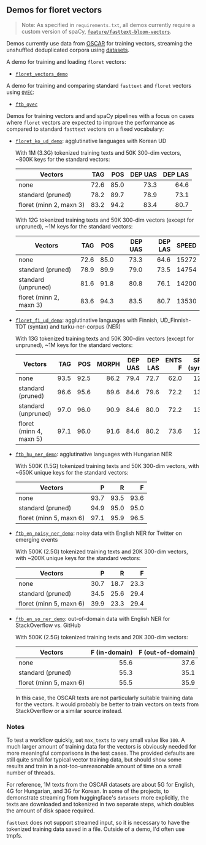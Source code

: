 ## Demos for floret vectors

> Note: As specified in `requirements.txt`, all demos currently require
> a custom version of spaCy, [`feature/fasttext-bloom-vectors`](https://github.com/adrianeboyd/spaCy/tree/feature/fasttext-bloom-vectors).

Demos currently use data from [OSCAR](https://oscar-corpus.com) for
training vectors, streaming the unshuffled deduplicated corpora using
[datasets](https://huggingface.co/docs/datasets/).

A demo for training and loading `floret` vectors:

- [`floret_vectors_demo`](floret_vectors_demo)

A demo for training and comparing standard `fasttext` and `floret`
vectors using [`QVEC`](https://github.com/ytsvetko/qvec):

- [`ftb_qvec`](ftb_qvec)

Demos for training vectors and and spaCy pipelines with a focus on cases where
`floret` vectors are expected to improve the performance as compared to
standard `fasttext` vectors on a fixed vocabulary:

- [`floret_ko_ud_demo`](floret_ko_ud_demo): agglutinative languages with Korean UD

  With 1M (3.3G) tokenized training texts and 50K 300-dim vectors, ~800K
  keys for the standard vectors:

  | Vectors                 |  TAG |  POS | DEP UAS | DEP LAS |
  | ----------------------- | ---: | ---: | ------: | ------: |
  | none                    | 72.6 | 85.0 |    73.3 |    64.6 |
  | standard (pruned)       | 78.2 | 89.7 |    78.9 |    73.1 |
  | floret (minn 2, maxn 3) | 83.2 | 94.2 |    83.4 |    80.7 |

  With 12G tokenized training texts and 50K 300-dim vectors (except for
  unpruned), ~1M keys for the standard vectors:

  | Vectors                 |  TAG |  POS | DEP UAS | DEP LAS | SPEED |
  | ----------------------- | ---: | ---: | ------: | ------: | ----: |
  | none                    | 72.6 | 85.0 |    73.3 |    64.6 | 15272 |
  | standard (pruned)       | 78.9 | 89.9 |    79.0 |    73.5 | 14754 |
  | standard (unpruned)     | 81.6 | 91.8 |    80.8 |    76.1 | 14200 |
  | floret (minn 2, maxn 3) | 83.6 | 94.3 |    83.5 |    80.7 | 13530 |

- [`floret_fi_ud_demo`](floret_fi_ud_demo): agglutinative languages with
  Finnish, UD_Finnish-TDT (syntax) and turku-ner-corpus (NER)

  With 13G tokenized training texts and 50K 300-dim vectors (except for
  unpruned), ~1M keys for the standard vectors:

  | Vectors                 |  TAG |  POS | MORPH | DEP UAS | DEP LAS | ENTS F | SPEED (syntax) |
  | ----------------------- | ---: | ---: | ----: | ------: | ------: | -----: | -------------: |
  | none                    | 93.5 | 92.5 |  86.2 |    79.4 |    72.7 |   62.0 |          12693 |
  | standard (pruned)       | 96.6 | 95.6 |  89.6 |    84.6 |    79.6 |   72.2 |          13407 |
  | standard (unpruned)     | 97.0 | 96.0 |  90.9 |    84.6 |    80.0 |   72.2 |          13269 |
  | floret (minn 4, maxn 5) | 97.1 | 96.0 |  91.6 |    84.6 |    80.2 |   73.6 |          12044 |

- [`ftb_hu_ner_demo`](ftb_hu_ner_demo): agglutinative
  languages with Hungarian NER

  With 500K (1.5G) tokenized training texts and 50K 300-dim vectors, with
  ~650K unique keys for the standard vectors:

  | Vectors                 |    P |    R |    F |
  | ----------------------- | ---: | ---: | ---: |
  | none                    | 93.7 | 93.5 | 93.6 |
  | standard (pruned)       | 94.9 | 95.0 | 95.0 |
  | floret (minn 5, maxn 6) | 97.1 | 95.9 | 96.5 |

- [`ftb_en_noisy_ner_demo`](ftb_en_noisy_ner_demo): noisy
  data with English NER for Twitter on emerging events

  With 500K (2.5G) tokenized training texts and 20K 300-dim vectors, with
  ~200K unique keys for the standard vectors:

  | Vectors                 |    P |    R |    F |
  | ----------------------- | ---: | ---: | ---: |
  | none                    | 30.7 | 18.7 | 23.3 |
  | standard (pruned)       | 34.5 | 25.6 | 29.4 |
  | floret (minn 5, maxn 6) | 39.9 | 23.3 | 29.4 |

- [`ftb_en_so_ner_demo`](ftb_en_so_ner_demo):
  out-of-domain data with English NER for StackOverflow vs. GitHub

  With 500K (2.5G) tokenized training texts and 20K 300-dim vectors:

  | Vectors                 | F (in-domain) | F (out-of-domain) |
  | ----------------------- | ------------: | ----------------: |
  | none                    |          55.6 |              37.6 |
  | standard (pruned)       |          55.3 |              35.1 |
  | floret (minn 5, maxn 6) |          55.5 |              35.9 |

  In this case, the OSCAR texts are not particularly suitable training
  data for the vectors. It would probably be better to train vectors on
  texts from StackOverflow or a similar source instead.

### Notes

To test a workflow quickly, set `max_texts` to very small value like
`100`. A much larger amount of training data for the vectors is
obviously needed for more meaningful comparisons in the test cases. The
provided defaults are still quite small for typical vector training
data, but should show some results and train in a not-too-unreasonable
amount of time on a small number of threads.

For reference, 1M texts from the OSCAR datasets are about 5G for
English, 4G for Hungarian, and 3G for Korean. In some of the projects,
to demonstrate streaming from huggingface's `datasets` more explicitly,
the texts are downloaded and tokenized in two separate steps, which
doubles the amount of disk space required.

`fasttext` does not support streamed input, so it is necessary to have
the tokenized training data saved in a file. Outside of a demo, I'd
often use tmpfs.
